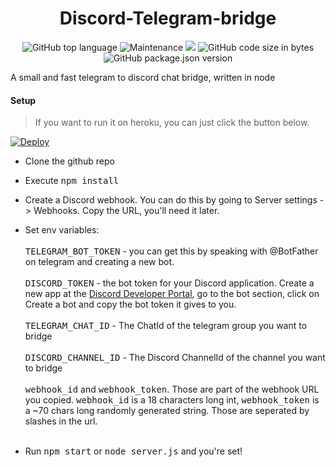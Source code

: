 <h1 align="center"> 
Discord-Telegram-bridge
</h1>
<p align="center">
<img alt="GitHub top language" src="https://img.shields.io/github/languages/top/daaniiieel/discord-telegram-bridge?style=for-the-badge"> <img alt="Maintenance" src="https://img.shields.io/maintenance/yes/2020?style=for-the-badge"> <img src="https://app.codacy.com/project/badge/Grade/baf2c94a5d0c43829481b703cb19bcc1"> <img alt="GitHub code size in bytes" src="https://img.shields.io/github/languages/code-size/daaniiieel/discord-telegram-bridge?style=for-the-badge"> <img alt="GitHub package.json version" src="https://img.shields.io/github/package-json/v/daaniiieel/discord-telegram-bridge?style=for-the-badge"> 
 </p>
A small and fast telegram to discord chat bridge, written in node 

#### Setup
> If you want to run it on heroku, you can just click the button below. 

[![Deploy](https://www.herokucdn.com/deploy/button.svg)](https://heroku.com/deploy?template=https://github.com/filcnaplo/discord-telegram-bridge)

* Clone the github repo
* Execute <kbd>npm install</kbd>
* Create a Discord webhook. You can do this by going to Server settings -> Webhooks. Copy the URL, you'll need it later.
* Set env variables: <br> <br>
<kbd>TELEGRAM_BOT_TOKEN</kbd> - you can get this by speaking with @BotFather on telegram and creating a new bot. <br> <br>
<kbd>DISCORD_TOKEN</kbd> - the bot token for your Discord application. Create a new app at the [Discord Developer Portal](https://discord.com/developers/applications), go to the bot section, click on Create a bot and copy the bot token it gives to you. <br> <br>
<kbd>TELEGRAM_CHAT_ID</kbd> - The ChatId of the telegram group you want to bridge <br> <br>
<kbd>DISCORD_CHANNEL_ID</kbd> - The Discord ChannelId of the channel you want to bridge <br> <br>
<kbd>webhook_id</kbd> and <kbd>webhook_token</kbd>. Those are part of the webhook URL you copied. <kbd>webhook_id</kbd> is a 18 characters long int, <kbd>webhook_token</kbd> is a ~70 chars long randomly generated string. Those are seperated by slashes in the url. <br> <br>

* Run <kbd>npm start</kbd> or <kbd>node server.js</kbd> and you're set!
